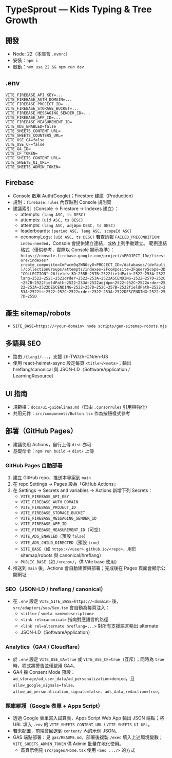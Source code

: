 # TypeSprout — Kids Typing & Tree Growth

## 開發
- Node: 22（本庫含 `.nvmrc`）
- 安裝：`npm i`
- 啟動：`nvm use 22 && npm run dev`

## .env
```
VITE_FIREBASE_API_KEY=...
VITE_FIREBASE_AUTH_DOMAIN=...
VITE_FIREBASE_PROJECT_ID=...
VITE_FIREBASE_STORAGE_BUCKET=...
VITE_FIREBASE_MESSAGING_SENDER_ID=...
VITE_FIREBASE_APP_ID=...
VITE_FIREBASE_MEASUREMENT_ID=
VITE_ADS_ENABLED=false
VITE_SHEETS_CONTENT_URL=
VITE_SHEETS_COUNTERS_URL=
VITE_USE_GA=false
VITE_USE_CF=false
VITE_GA_ID=
VITE_CF_TOKEN=
VITE_SHEETS_CONTENT_URL=
VITE_SHEETS_UI_URL=
VITE_SHEETS_ADMIN_TOKEN=
```

## Firebase
- Console 啟用 Auth(Google)；Firestore 建庫（Production）
- 規則：`firebase.rules` 內容貼到 Console 規則頁
- 建議索引（Console → Firestore → Indexes 建立）：
  - attempts: `(lang ASC, ts DESC)`
  - attempts: `(uid ASC, ts DESC)`
  - attempts: `(lang ASC, adjWpm DESC, ts DESC)`
  - leaderboards: `(period ASC, lang ASC, scopeId ASC)`
  - economyLogs: `(uid ASC, ts DESC)`
  若查詢報 `FAILED_PRECONDITION: index-needed`，Console 會提供建立連結，或依上列手動建立。
  範例連結格式（僅供參考，實際以 Console 顯示為準）：
  `https://console.firebase.google.com/project/<PROJECT_ID>/firestore/indexes?create_composite=CmFwcm9qZWN0cy8<PROJECT_ID>/databases/(default)/collectionGroups/attempts/indexes~2Fcomposite~2FqueryScope~3D"COLLECTION"~26fields~3D~255B~257B~2522fieldPath~2522~253A~2522lang~2522~252C~2522order~2522~253A~2522ASCENDING~2522~257D~252C~257B~2522fieldPath~2522~253A~2522adjWpm~2522~252C~2522order~2522~253A~2522DESCENDING~2522~257D~252C~257B~2522fieldPath~2522~253A~2522ts~2522~252C~2522order~2522~253A~2522DESCENDING~2522~257D~255D`

## 產生 sitemap/robots
- `SITE_BASE=https://<your-domain> node scripts/gen-sitemap-robots.mjs`

## 多語與 SEO
- 路由 `/{lang}/...`，支援 zh-TW/zh-CN/en-US
- 使用 react-helmet-async 設定每頁 `<title>/<meta>`；輸出 hreflang/canonical 與 JSON-LD（SoftwareApplication / LearningResource）

## UI 指南
- 規範檔：`docs/ui-guidelines.md`（已由 `.cursorrules` 引用與強化）
- 共用元件：`src/components/Button.tsx` 作為按鈕樣式參考

## 部署（GitHub Pages）
- 建議使用 Actions，自行上傳 `dist` 亦可
- 基礎命令：`npm run build` → `dist/` 上傳

### GitHub Pages 自動部署
1. 建立 GitHub repo，推送本專案到 `main`
2. 在 repo Settings → Pages 設為「GitHub Actions」
3. 在 Settings → Secrets and variables → Actions 新增下列 Secrets：
   - `VITE_FIREBASE_API_KEY`
   - `VITE_FIREBASE_AUTH_DOMAIN`
   - `VITE_FIREBASE_PROJECT_ID`
   - `VITE_FIREBASE_STORAGE_BUCKET`
   - `VITE_FIREBASE_MESSAGING_SENDER_ID`
   - `VITE_FIREBASE_APP_ID`
   - `VITE_FIREBASE_MEASUREMENT_ID`（可空）
   - `VITE_ADS_ENABLED`（預設 `false`）
   - `VITE_ADS_CHILD_DIRECTED`（預設 `true`）
   - `SITE_BASE`（如 `https://<user>.github.io/<repo>`，用於 sitemap/robots 與 canonical/hreflang）
   - `PUBLIC_BASE`（如 `/<repo>/`，供 Vite base 使用）
4. 推送到 `main` 後，Actions 會自動建置與部署；完成後在 Pages 頁面會顯示公開網址

### SEO（JSON-LD / hreflang / canonical）
- 在 `.env` 設定 `VITE_SITE_BASE=https://<domain>` 後，`src/adapters/seo/Seo.tsx` 會自動為每頁注入：
  - `<title>` / `<meta name=description>`
  - `<link rel=canonical>` 指向對應語言的路徑
  - `<link rel=alternate hreflang=...>` 對所有支援語言輸出 alternate
  - JSON-LD（SoftwareApplication）
### Analytics（GA4 / Cloudflare）
- 於 `.env` 設定 `VITE_USE_GA=true` 或 `VITE_USE_CF=true`（互斥）；同時為 `true` 時，程式將警告並僅啟用 GA4。
- GA4 採 Consent Mode 預設：`ad_storage/ad_user_data/ad_personalization=denied`，且 `allow_google_signals=false`、`allow_ad_personalization_signals=false`、`ads_data_redaction=true`。

### 題庫維護（Google 表單 + Apps Script）
- 透過 Google 表單寫入試算表，Apps Script Web App 輸出 JSON 端點；將 URL 填入 `.env` 的 `VITE_SHEETS_CONTENT_URL` / `VITE_SHEETS_UI_URL`。
- 若未配置，前端會回退到 `content/` 內的示例 JSON。
- GAS 端點部署：見 `gas/README.md`，部署後複製 `/exec` 填入上述環境變數；`VITE_SHEETS_ADMIN_TOKEN` 供 Admin 批量在地化使用。
  - 首頁示例見 `src/pages/Home.tsx` 使用 `<Seo .../>` 的方式
